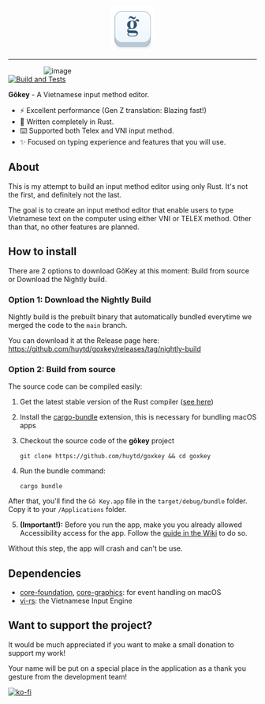 <p align="center">
	<img src="./icons/icon.png" width="90px">
</p>

---
<img width="432" alt="image" align="right" src="https://github.com/huytd/goxkey/assets/613943/2a65372b-e27f-4b7f-914c-7f2b5c8484fd">


[![Build and Tests](https://github.com/huytd/goxkey/actions/workflows/main.yml/badge.svg)](https://github.com/huytd/goxkey/actions/workflows/main.yml)

**Gõkey** - A Vietnamese input method editor.

- :zap: Excellent performance (Gen Z translation: Blazing fast!)
- :crab: Written completely in Rust.
- :keyboard: Supported both Telex and VNI input method.
- :sparkles: Focused on typing experience and features that you will use.

## About

This is my attempt to build an input method editor using only Rust. It's not the first, and definitely not the last.

The goal is to create an input method editor that enable users to type Vietnamese text on the computer using
either VNI or TELEX method. Other than that, no other features are planned.

## How to install

There are 2 options to download GõKey at this moment: Build from source or Download the Nightly build.

### Option 1: Download the Nightly Build

Nightly build is the prebuilt binary that automatically bundled everytime we merged the code to the `main` branch.

You can download it at the Release page here: https://github.com/huytd/goxkey/releases/tag/nightly-build

### Option 2: Build from source

The source code can be compiled easily:

1. Get the latest stable version of the Rust compiler ([see here](https://rustup.rs/))
2. Install the [cargo-bundle](https://github.com/burtonageo/cargo-bundle) extension, this is necessary for bundling macOS apps
3. Checkout the source code of the **gõkey** project
   ```
   git clone https://github.com/huytd/goxkey && cd goxkey
   ```
4. Run the bundle command:

   ```
   cargo bundle
   ```

After that, you'll find the `Gõ Key.app` file in the `target/debug/bundle` folder. Copy it to your `/Applications` folder.

5. **(Important!):** Before you run the app, make you you already allowed Accessibility access for the app. Follow the [guide in the Wiki](https://github.com/huytd/goxkey/wiki/H%C6%B0%E1%BB%9Bng-d%E1%BA%ABn-s%E1%BB%ADa-l%E1%BB%97i-kh%C3%B4ng-g%C3%B5-%C4%91%C6%B0%E1%BB%A3c-ti%E1%BA%BFng-Vi%E1%BB%87t-tr%C3%AAn-macOS) to do so.

Without this step, the app will crash and can't be use.

## Dependencies

- [core-foundation](https://crates.io/crates/core-foundation), [core-graphics](https://crates.io/crates/core-graphics): for event handling on macOS
- [vi-rs](https://github.com/zerox-dg/vi-rs): the Vietnamese Input Engine

## Want to support the project?

It would be much appreciated if you want to make a small donation to support my work!

Your name will be put on a special place in the application as a thank you gesture from the development team!

[![ko-fi](https://ko-fi.com/img/githubbutton_sm.svg)](https://ko-fi.com/B0B6NHSJ)
